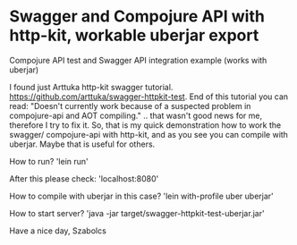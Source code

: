 # Swagger and Compojure API with http-kit, workable uberjar export
Compojure API test and Swagger API integration example (works with uberjar)

I found just Arttuka http-kit swagger tutorial. https://github.com/arttuka/swagger-httpkit-test. End of this tutorial you can read: "Doesn't currently work because of a suspected problem in compojure-api and AOT compiling." .. that wasn't good news for me, therefore I try to fix it. So, that is my quick demonstration how to work the swagger/ compojure-api with http-kit, and as you see you can compile with uberjar. Maybe that is useful for others.

How to run?
'lein run'

After this please check: 'localhost:8080'

How to compile with uberjar in this case?
'lein with-profile uber uberjar'

How to start server?
'java -jar target/swagger-httpkit-test-uberjar.jar'

Have a nice day,
Szabolcs
